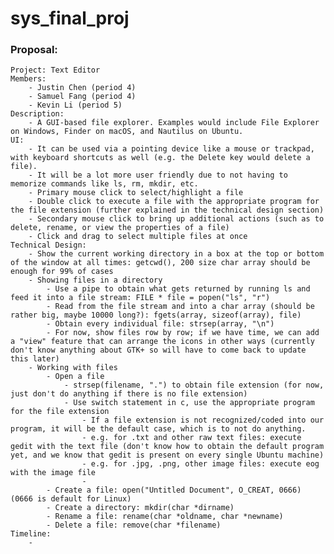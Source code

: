 # sys_final_proj
### Proposal:
    Project: Text Editor
    Members:
        - Justin Chen (period 4)
        - Samuel Fang (period 4)
        - Kevin Li (period 5)
    Description:
        - A GUI-based file explorer. Examples would include File Explorer on Windows, Finder on macOS, and Nautilus on Ubuntu.
    UI:
        - It can be used via a pointing device like a mouse or trackpad, with keyboard shortcuts as well (e.g. the Delete key would delete a file).
        - It will be a lot more user friendly due to not having to memorize commands like ls, rm, mkdir, etc. 
        - Primary mouse click to select/highlight a file
        - Double click to execute a file with the appropriate program for the file extension (further explained in the technical design section)
        - Secondary mouse click to bring up additional actions (such as to delete, rename, or view the properties of a file)
        - Click and drag to select multiple files at once
    Technical Design:
        - Show the current working directory in a box at the top or bottom of the window at all times: getcwd(), 200 size char array should be enough for 99% of cases
        - Showing files in a directory
            - Use a pipe to obtain what gets returned by running ls and feed it into a file stream: FILE * file = popen("ls", "r")
            - Read from the file stream and into a char array (should be rather big, maybe 10000 long?): fgets(array, sizeof(array), file)
            - Obtain every individual file: strsep(array, "\n")
            - For now, show files row by row; if we have time, we can add a "view" feature that can arrange the icons in other ways (currently don't know anything about GTK+ so will have to come back to update this later)
        - Working with files
            - Open a file
                - strsep(filename, ".") to obtain file extension (for now, just don't do anything if there is no file extension)
                - Use switch statement in c, use the appropriate program for the file extension
                    - If a file extension is not recognized/coded into our program, it will be the default case, which is to not do anything.
                    - e.g. for .txt and other raw text files: execute gedit with the text file (don't know how to obtain the default program yet, and we know that gedit is present on every single Ubuntu machine)
                    - e.g. for .jpg, .png, other image files: execute eog with the image file
                    - 
            - Create a file: open("Untitled Document", O_CREAT, 0666) (0666 is default for Linux)
            - Create a directory: mkdir(char *dirname)
            - Rename a file: rename(char *oldname, char *newname)
            - Delete a file: remove(char *filename)
    Timeline:
        -
